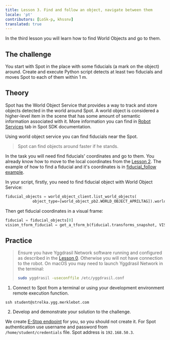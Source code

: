 ```yaml
---
title: Lesson 3. Find and follow an object, navigate between them 
locale: 'pt' 
contributors: [LoSk-p, khssnv]
translated: true
---
```


In the third lesson you will learn how to find World Objects and go to them.

## The challenge

You start with Spot in the place with some fiducials (a mark on the object) around. Create and execute Python script detects at least two fiducials and moves Spot to each of them within 1 m.

## Theory

Spot has the World Object Service that provides a way to track and store objects detected in the world around Spot. A world object is considered a higher-level item in the scene that has some amount of semantic information associated with it. More information you can find in [Robot Services](https://dev.bostondynamics.com/docs/concepts/robot_services#world-object) tab in Spot SDK documentation.

Using world object service you can find fiducials near the Spot. 

> Spot can find objects around faster if he stands.

In the task you will need find fiducials' coordinates and go to them. You already know how to move to the local coordinates from the [Lesson 2](/docs/en/spot-lesson2.md). The example of how to find a fiducial and it's coordinates is in [fiducial_follow example](https://github.com/boston-dynamics/spot-sdk/blob/7ce5c5f31f4e1e45e9ff4be29fb097e258b75919/python/examples/fiducial_follow/fiducial_follow.py).

In your script, firstly, you need to find fiducial object with World Object Service:

```python
fiducial_objects = world_object_client.list_world_objects(
            object_type=[world_object_pb2.WORLD_OBJECT_APRILTAG]).world_objects
```

Then get fiducial coordinates in a visual frame:

```python
fiducial = fiducial_objects[0]
vision_tform_fiducial = get_a_tform_b(fiducial.transforms_snapshot, VISION_FRAME_NAME,fiducial.apriltag_properties.frame_name_fiducial.to_proto()
```
## Practice

> Ensure you have Yggdrasil Network software running and configured as described in the [Lesson 0](/docs/spot-lesson0). Otherwise you will not have connection to the robot.
> On macOS you may need to launch Yggdrasil Network in the terminal:
> ```bash
> sudo yggdrasil -useconffile /etc/yggdrasil.conf
> ```

1. Connect to Spot from a terminal or using your development environment remote execution function.

```console
ssh student@strelka.ygg.merklebot.com
```

2. Develop and demonstrate your solution to the challenge.

We create [E-Stop endpoint](https://dev.bostondynamics.com/python/examples/estop/readme) for you, so you should not create it.
For Spot authentication use username and password from `/home/student/credentials` file.
Spot address is `192.168.50.3`.
